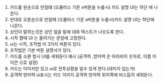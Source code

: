 1. 카드를 왼손으로 만질떄 (오큘러스 기준 x버튼을 누를시) 카드 설명 UI는 하단 에 나온다.
2. 반대로 오른손으로 만질때 (오큘러스 기준 a버튼을 누를시)카드 설명 UI는 하단에 나온다.
3. 상인이 말하는것은  상인 얼굴 밑에 대화 텍스트가 나오도록 한다.
4. 시작 할때 UI 는 들어가는 문앞에 고정한다.
5. ui는 시작, 조작법 이 3가지 버튼이 있다.
6. 조작법은 기본 버튼 설명서가 있다.
7. 카드를 소환 할시  UI를 세워둔다 예시 (공격력 ,방어력 은 아라비아 숫자로, 이름 아이콘 으로 설정)
8. 카드는 이미지만 있고 ui로 전투상황을 알수 있게 한다.(데미지 입는거)
9. 공격력 방어력 ui표시는 카드 이미지  공격력 방어력 위치쪽에 비스듬히 세워둔다.